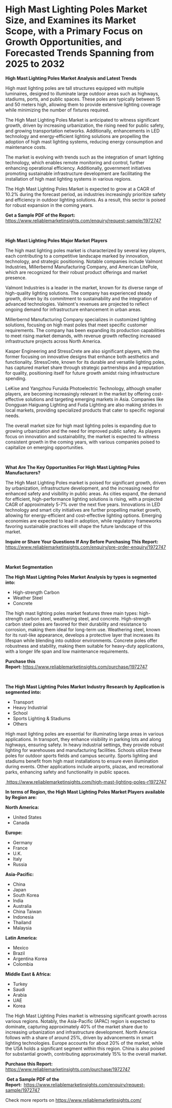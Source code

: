 <p><h1>High Mast Lighting Poles Market Size, and Examines its Market Scope, with a Primary Focus on Growth Opportunities, and Forecasted Trends Spanning from 2025 to 2032</h1></p><p><strong>High Mast Lighting Poles Market Analysis and Latest Trends</strong></p>
<p><p>High mast lighting poles are tall structures equipped with multiple luminaires, designed to illuminate large outdoor areas such as highways, stadiums, ports, and public spaces. These poles are typically between 15 and 50 meters high, allowing them to provide extensive lighting coverage while minimizing the number of fixtures required. </p><p>The High Mast Lighting Poles Market is anticipated to witness significant growth, driven by increasing urbanization, the rising need for public safety, and growing transportation networks. Additionally, enhancements in LED technology and energy-efficient lighting solutions are propelling the adoption of high mast lighting systems, reducing energy consumption and maintenance costs. </p><p>The market is evolving with trends such as the integration of smart lighting technology, which enables remote monitoring and control, further enhancing operational efficiency. Additionally, government initiatives promoting sustainable infrastructure development are facilitating the installation of high mast lighting systems in various regions. </p><p>The High Mast Lighting Poles Market is expected to grow at a CAGR of 10.2% during the forecast period, as industries increasingly prioritize safety and efficiency in outdoor lighting solutions. As a result, this sector is poised for robust expansion in the coming years.</p></p>
<p><strong>Get a Sample PDF of the Report:&nbsp;</strong> <a href="https://www.reliablemarketinsights.com/enquiry/request-sample/1972747?utm_campaign=2311&utm_medium=2&utm_source=Github&utm_content=ia&utm_term=20022025&utm_id=high-mast-lighting-poles">https://www.reliablemarketinsights.com/enquiry/request-sample/1972747</a></p>
<p>&nbsp;</p>
<p><strong>High Mast Lighting Poles Major Market Players</strong></p>
<p><p>The high mast lighting poles market is characterized by several key players, each contributing to a competitive landscape marked by innovation, technology, and strategic positioning. Notable companies include Valmont Industries, Millerbernd Manufacturing Company, and American LitePole, which are recognized for their robust product offerings and market presence.</p><p>Valmont Industries is a leader in the market, known for its diverse range of high-quality lighting solutions. The company has experienced steady growth, driven by its commitment to sustainability and the integration of advanced technologies. Valmont's revenues are projected to reflect ongoing demand for infrastructure enhancement in urban areas.</p><p>Millerbernd Manufacturing Company specializes in customized lighting solutions, focusing on high mast poles that meet specific customer requirements. The company has been expanding its production capabilities to meet rising market demands, with revenue growth reflecting increased infrastructure projects across North America.</p><p>Kasper Engineering and StressCrete are also significant players, with the former focusing on innovative designs that enhance both aesthetics and functionality. StressCrete, known for its durable and versatile lighting poles, has captured market share through strategic partnerships and a reputation for quality, positioning itself for future growth amidst rising infrastructure spending.</p><p>LeKise and Yangzhou Furuida Photoelectric Technology, although smaller players, are becoming increasingly relevant in the market by offering cost-effective solutions and targeting emerging markets in Asia. Companies like Dongguan Haiguang Lighting and Fuda Lighting are also making strides in local markets, providing specialized products that cater to specific regional needs.</p><p>The overall market size for high mast lighting poles is expanding due to growing urbanization and the need for improved public safety. As players focus on innovation and sustainability, the market is expected to witness consistent growth in the coming years, with various companies poised to capitalize on emerging opportunities.</p></p>
<p>&nbsp;</p>
<p><strong>What Are The Key Opportunities For High Mast Lighting Poles Manufacturers?</strong></p>
<p><p>The High Mast Lighting Poles market is poised for significant growth, driven by urbanization, infrastructure development, and the increasing need for enhanced safety and visibility in public areas. As cities expand, the demand for efficient, high-performance lighting solutions is rising, with a projected CAGR of approximately 5-7% over the next five years. Innovations in LED technology and smart city initiatives are further propelling market growth, allowing for energy-efficient and cost-effective lighting options. Emerging economies are expected to lead in adoption, while regulatory frameworks favoring sustainable practices will shape the future landscape of this market.</p></p>
<p><strong>Inquire or Share Your Questions If Any Before Purchasing This Report:</strong> <a href="https://www.reliablemarketinsights.com/enquiry/pre-order-enquiry/1972747?utm_campaign=2311&utm_medium=2&utm_source=Github&utm_content=ia&utm_term=20022025&utm_id=high-mast-lighting-poles">https://www.reliablemarketinsights.com/enquiry/pre-order-enquiry/1972747</a></p>
<p>&nbsp;</p>
<p><strong>Market Segmentation</strong></p>
<p><strong>The High Mast Lighting Poles Market Analysis by types is segmented into:</strong></p>
<p><ul><li>High-strength Carbon</li><li>Weather Steel</li><li>Concrete</li></ul></p>
<p><p>The high mast lighting poles market features three main types: high-strength carbon steel, weathering steel, and concrete. High-strength carbon steel poles are favored for their durability and resistance to corrosion, making them ideal for long-term use. Weathering steel, known for its rust-like appearance, develops a protective layer that increases its lifespan while blending into outdoor environments. Concrete poles offer robustness and stability, making them suitable for heavy-duty applications, with a longer life span and low maintenance requirements.</p></p>
<p><strong>Purchase this Report:&nbsp;</strong><a href="https://www.reliablemarketinsights.com/purchase/1972747?utm_campaign=2311&utm_medium=2&utm_source=Github&utm_content=ia&utm_term=20022025&utm_id=high-mast-lighting-poles">https://www.reliablemarketinsights.com/purchase/1972747</a></p>
<p>&nbsp;</p>
<p><strong>The High Mast Lighting Poles Market Industry Research by Application is segmented into:</strong></p>
<p><ul><li>Transport</li><li>Heavy Industrial</li><li>School</li><li>Sports Lighting & Stadiums</li><li>Others</li></ul></p>
<p><p>High mast lighting poles are essential for illuminating large areas in various applications. In transport, they enhance visibility in parking lots and along highways, ensuring safety. In heavy industrial settings, they provide robust lighting for warehouses and manufacturing facilities. Schools utilize these poles for outdoor sports fields and campus security. Sports lighting and stadiums benefit from high mast installations to ensure even illumination during events. Other applications include airports, plazas, and recreational parks, enhancing safety and functionality in public spaces.</p></p>
<p><a href="https://www.reliablemarketinsights.com/high-mast-lighting-poles-r1972747?utm_campaign=2311&utm_medium=2&utm_source=Github&utm_content=ia&utm_term=20022025&utm_id=high-mast-lighting-poles">&nbsp;https://www.reliablemarketinsights.com/high-mast-lighting-poles-r1972747</a></p>
<p><strong>In terms of Region, the High Mast Lighting Poles Market Players available by Region are:</strong></p>
<p>
    <p> <strong> North America: </strong>
        <ul>
            <li>United States</li>
            <li>Canada</li>
        </ul>
        </p> 
    <p> <strong> Europe: </strong>
        <ul>
            <li>Germany</li>
            <li>France</li>
            <li>U.K.</li>
            <li>Italy</li>
            <li>Russia</li>
        </ul>
        </p> 
    <p> <strong> Asia-Pacific: </strong>
        <ul>
            <li>China</li>
            <li>Japan</li>
            <li>South Korea</li>
            <li>India</li>
            <li>Australia</li>
            <li>China Taiwan</li>
            <li>Indonesia</li>
            <li>Thailand</li>
            <li>Malaysia</li>
        </ul>
        </p> 
    <p> <strong> Latin America: </strong>
        <ul>
            <li>Mexico</li>
            <li>Brazil</li>
            <li>Argentina Korea</li>
            <li>Colombia</li>
        </ul>
        </p> 
    <p> <strong> Middle East & Africa: </strong>
        <ul>
            <li>Turkey</li>
            <li>Saudi</li>
            <li>Arabia</li>
            <li>UAE</li>
            <li>Korea</li>
        </ul>
    </p>
    </p>
<p><p>The High Mast Lighting Poles market is witnessing significant growth across various regions. Notably, the Asia-Pacific (APAC) region is expected to dominate, capturing approximately 40% of the market share due to increasing urbanization and infrastructure development. North America follows with a share of around 25%, driven by advancements in smart lighting technologies. Europe accounts for about 20% of the market, while the USA holds a significant segment within this region. China is also poised for substantial growth, contributing approximately 15% to the overall market.</p></p>
<p><strong>Purchase this Report: </strong><a href="https://www.reliablemarketinsights.com/purchase/1972747?utm_campaign=2311&utm_medium=2&utm_source=Github&utm_content=ia&utm_term=20022025&utm_id=high-mast-lighting-poles">https://www.reliablemarketinsights.com/purchase/1972747</a></p>
<p>&nbsp;<strong>Get a Sample PDF of the Report:&nbsp;&nbsp;</strong><a href="https://www.reliablemarketinsights.com/enquiry/request-sample/1972747?utm_campaign=2311&utm_medium=2&utm_source=Github&utm_content=ia&utm_term=20022025&utm_id=high-mast-lighting-poles">https://www.reliablemarketinsights.com/enquiry/request-sample/1972747</a></p>
<p><strong></strong></p>
<p>Check more reports on <a href="https://www.reliablemarketinsights.com/?utm_campaign=2311&utm_medium=2&utm_source=Github&utm_content=ia&utm_term=20022025&utm_id=high-mast-lighting-poles">https://www.reliablemarketinsights.com/</a></p>
